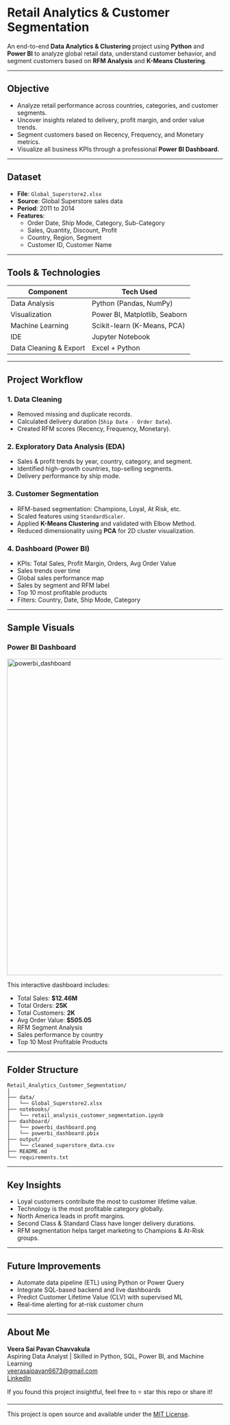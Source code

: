 # Retail Analytics & Customer Segmentation

An end-to-end **Data Analytics & Clustering** project using **Python** and **Power BI** to analyze global retail data, understand customer behavior, and segment customers based on **RFM Analysis** and **K-Means Clustering**.

---

##  Objective

- Analyze retail performance across countries, categories, and customer segments.
- Uncover insights related to delivery, profit margin, and order value trends.
- Segment customers based on Recency, Frequency, and Monetary metrics.
- Visualize all business KPIs through a professional **Power BI Dashboard**.

---

## Dataset

- **File**: `Global_Superstore2.xlsx`
- **Source**: Global Superstore sales data
- **Period**: 2011 to 2014
- **Features**:
  - Order Date, Ship Mode, Category, Sub-Category
  - Sales, Quantity, Discount, Profit
  - Country, Region, Segment
  - Customer ID, Customer Name

---

## Tools & Technologies

| Component | Tech Used |
|----------|-----------|
| Data Analysis | Python (Pandas, NumPy) |
| Visualization | Power BI, Matplotlib, Seaborn |
| Machine Learning | Scikit-learn (K-Means, PCA) |
| IDE | Jupyter Notebook |
| Data Cleaning & Export | Excel + Python |

---

##  Project Workflow

### 1. Data Cleaning
- Removed missing and duplicate records.
- Calculated delivery duration (`Ship Date - Order Date`).
- Created RFM scores (Recency, Frequency, Monetary).

### 2. Exploratory Data Analysis (EDA)
- Sales & profit trends by year, country, category, and segment.
- Identified high-growth countries, top-selling segments.
- Delivery performance by ship mode.

### 3. Customer Segmentation
- RFM-based segmentation: Champions, Loyal, At Risk, etc.
- Scaled features using `StandardScaler`.
- Applied **K-Means Clustering** and validated with Elbow Method.
- Reduced dimensionality using **PCA** for 2D cluster visualization.

### 4. Dashboard (Power BI)
- KPIs: Total Sales, Profit Margin, Orders, Avg Order Value
- Sales trends over time
- Global sales performance map
- Sales by segment and RFM label
- Top 10 most profitable products
- Filters: Country, Date, Ship Mode, Category

---

##  Sample Visuals

###  Power BI Dashboard

<img width="1315" height="738" alt="powerbi_dashboard" src="https://github.com/user-attachments/assets/8a818955-bf5f-49a3-8c65-8aaba3b63977" />


This interactive dashboard includes:
-  Total Sales: **$12.46M**
-  Total Orders: **25K**
-  Total Customers: **2K**
-  Avg Order Value: **$505.05**
-  RFM Segment Analysis
-  Sales performance by country
-  Top 10 Most Profitable Products

---

##  Folder Structure

```
Retail_Analytics_Customer_Segmentation/
│
├── data/
│   └── Global_Superstore2.xlsx
├── notebooks/
│   └── retail_analysis_customer_segmentation.ipynb
├── dashboard/
│   └── powerbi_dashboard.png
│   └── powerbi_dashboard.pbix
├── output/
│   └── cleaned_superstore_data.csv
├── README.md
└── requirements.txt
```

---

##  Key Insights

-  Loyal customers contribute the most to customer lifetime value.
-  Technology is the most profitable category globally.
-  North America leads in profit margins.
-  Second Class & Standard Class have longer delivery durations.
-  RFM segmentation helps target marketing to Champions & At-Risk groups.

---

##  Future Improvements

- Automate data pipeline (ETL) using Python or Power Query
- Integrate SQL-based backend and live dashboards
- Predict Customer Lifetime Value (CLV) with supervised ML
- Real-time alerting for at-risk customer churn

---

##  About Me

**Veera Sai Pavan Chavvakula**  
Aspiring Data Analyst | Skilled in Python, SQL, Power BI, and Machine Learning  
 veerasaipavan6673@gmail.com  
 [LinkedIn]( https://www.linkedin.com/in/veera-sai-pavan-chavvakula-6260a72bb )

If you found this project insightful, feel free to ⭐ star this repo or share it!

---

This project is open source and available under the [MIT License](LICENSE).
